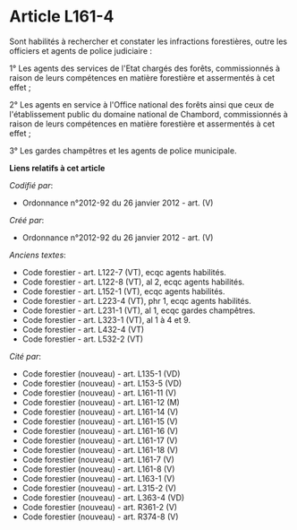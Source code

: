 # Article L161-4

Sont habilités à rechercher et constater les infractions forestières, outre les officiers et agents de police judiciaire :

1° Les agents des services de l'Etat chargés des forêts, commissionnés à raison de leurs compétences en matière forestière et
assermentés à cet effet ;

2° Les agents en service à l'Office national des forêts ainsi que ceux de l'établissement public du domaine national de
Chambord, commissionnés à raison de leurs compétences en matière forestière et assermentés à cet effet ;

3° Les gardes champêtres et les agents de police municipale.

**Liens relatifs à cet article**

_Codifié par_:

  - Ordonnance n°2012-92 du 26 janvier 2012 - art. (V)

_Créé par_:

  - Ordonnance n°2012-92 du 26 janvier 2012 - art. (V)

_Anciens textes_:

  - Code forestier - art. L122-7 (VT), ecqc agents habilités.
  - Code forestier - art. L122-8 (VT), al 2, ecqc agents habilités.
  - Code forestier - art. L152-1 (VT), ecqc agents habilités.
  - Code forestier - art. L223-4 (VT), phr 1, ecqc agents habilités.
  - Code forestier - art. L231-1 (VT), al 1, ecqc gardes champêtres.
  - Code forestier - art. L323-1 (VT), al 1 à 4 et 9.
  - Code forestier - art. L432-4 (VT)
  - Code forestier - art. L532-2 (VT)

_Cité par_:

  - Code forestier (nouveau) - art. L135-1 (VD)
  - Code forestier (nouveau) - art. L153-5 (VD)
  - Code forestier (nouveau) - art. L161-11 (V)
  - Code forestier (nouveau) - art. L161-12 (M)
  - Code forestier (nouveau) - art. L161-14 (V)
  - Code forestier (nouveau) - art. L161-15 (V)
  - Code forestier (nouveau) - art. L161-16 (V)
  - Code forestier (nouveau) - art. L161-17 (V)
  - Code forestier (nouveau) - art. L161-18 (V)
  - Code forestier (nouveau) - art. L161-7 (V)
  - Code forestier (nouveau) - art. L161-8 (V)
  - Code forestier (nouveau) - art. L163-1 (V)
  - Code forestier (nouveau) - art. L315-2 (V)
  - Code forestier (nouveau) - art. L363-4 (VD)
  - Code forestier (nouveau) - art. R361-2 (V)
  - Code forestier (nouveau) - art. R374-8 (V)
